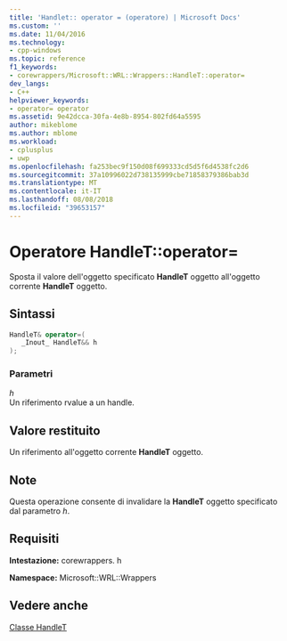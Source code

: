 ```yaml
---
title: 'Handlet:: operator = (operatore) | Microsoft Docs'
ms.custom: ''
ms.date: 11/04/2016
ms.technology:
- cpp-windows
ms.topic: reference
f1_keywords:
- corewrappers/Microsoft::WRL::Wrappers::HandleT::operator=
dev_langs:
- C++
helpviewer_keywords:
- operator= operator
ms.assetid: 9e42dcca-30fa-4e8b-8954-802fd64a5595
author: mikeblome
ms.author: mblome
ms.workload:
- cplusplus
- uwp
ms.openlocfilehash: fa253bec9f150d08f699333cd5d5f6d4538fc2d6
ms.sourcegitcommit: 37a10996022d738135999cbe71858379386bab3d
ms.translationtype: MT
ms.contentlocale: it-IT
ms.lasthandoff: 08/08/2018
ms.locfileid: "39653157"
---
```

# <a name="handletoperator-operator"></a>Operatore HandleT::operator=
Sposta il valore dell'oggetto specificato **HandleT** oggetto all'oggetto corrente **HandleT** oggetto.  
  
## <a name="syntax"></a>Sintassi  
  
```cpp  
HandleT& operator=(  
   _Inout_ HandleT&& h  
);  
```  
  
### <a name="parameters"></a>Parametri  
 *h*  
 Un riferimento rvalue a un handle.  
  
## <a name="return-value"></a>Valore restituito  
 Un riferimento all'oggetto corrente **HandleT** oggetto.  
  
## <a name="remarks"></a>Note  
 Questa operazione consente di invalidare la **HandleT** oggetto specificato dal parametro *h*.  
  
## <a name="requirements"></a>Requisiti  
 **Intestazione:** corewrappers. h  
  
 **Namespace:** Microsoft::WRL::Wrappers  
  
## <a name="see-also"></a>Vedere anche  
 [Classe HandleT](../windows/handlet-class.md)